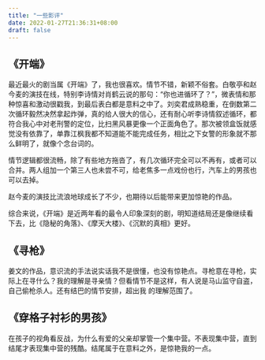 ```yaml
---
title: "一些影评"
date: 2022-01-27T21:36:31+08:00
draft: false
---
```


## 《开端》

最近最火的剧当属《开端》了，我也很喜欢。情节不错，新颖不俗套。白敬亭和赵今麦的演技在线，特别李诗情对肖鹤云说的那句：“你也进循环了？”，微表情和那种惊喜和激动很戳我，到最后表白都是意料之中了。刘奕君成熟稳重，在倒数第二次循环毅然决然拿起炸弹，真的给人很大的信心，还有耐心听李诗情叙述循环，都符合我心中对老刑警的定位，比扫黑风暴更像一个正面角色了。那次被领盒饭就感觉没有依靠了，单靠江枫我都不知道能不能完成任务，相比之下女警的形象就不那么鲜明了，就像个念台词的。

情节逻辑都很流畅，除了有些地方拖沓了，有几次循环完全可以不再有，或者可以合并。两人组加一个第三人也未尝不可，给老焦多一点戏份也行，汽车上的男孩也可以去掉。

赵今麦的演技比流浪地球成长了不少，也期待以后能带来更加惊艳的作品。

综合来说，《开端》是近两年看的最令人印象深刻的剧，明知道结局还是像继续看下去，比《隐秘的角落》、《摩天大楼》、《沉默的真相》更好。



## 《寻枪》

姜文的作品，意识流的手法说实话我不是很懂，也没有惊艳点。寻枪意在寻枪，实际上在寻什么？我的理解是寻亲情？但看情节不是这样，有人说是马山监守自盗，自己偷枪杀人。还有结巴的情节安排，超出我 的理解范围了。



## 《穿格子衬衫的男孩》

在孩子的视角看反战，为什么有爱的父亲却掌管一个集中营。不表现集中营，直到结尾才表现集中营的残酷。结尾属于在意料之外，是惊艳我的一点。


